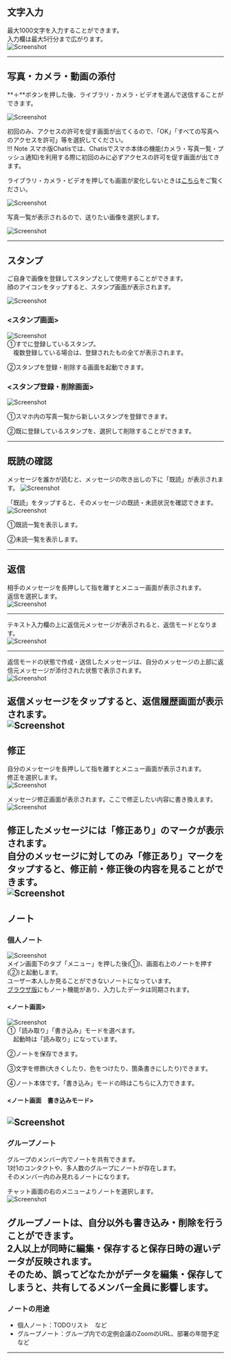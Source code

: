 ## 文字入力

最大1000文字を入力することができます。  
入力欄は最大5行分まで広がります。  
![Screenshot](img/sp_入力.jpg)  

---

## 写真・カメラ・動画の添付

**＋**ボタンを押した後、ライブラリ・カメラ・ビデオを選んで送信することができます。

![Screenshot](img/sp_写真1.jpg)  

初回のみ、アクセスの許可を促す画面が出てくるので、「OK」「すべての写真へのアクセスを許可」等を選択してください。  <!--androidの場合の画像もあると親切-->  
!!! Note
    スマホ版Chatisでは、Chatisでスマホ本体の機能(カメラ・写真一覧・プッシュ通知)を利用する際に初回のみに必ずアクセスの許可を促す画面が出てきます。 

ライブラリ・カメラ・ビデオを押しても画面が変化しないときは[こちら](sp_permission.md)をご覧ください。

![Screenshot](img/sp_写真2.jpg)  

写真一覧が表示されるので、送りたい画像を選択します。  

![Screenshot](img/sp_写真3.jpg)  

---
## スタンプ
<!--著作権の注意-->
ご自身で画像を登録してスタンプとして使用することができます。  
顔のアイコンをタップすると、スタンプ画面が表示されます。

![Screenshot](img/sp_スタンプ1.jpg)  

### <スタンプ画面>  
![Screenshot](img/sp_スタンプ2.jpg)  
①すでに登録しているスタンプ。  
　複数登録している場合は、登録されたもの全てが表示されます。  

②スタンプを登録・削除する画面を起動できます。

### <スタンプ登録・削除画面>  
![Screenshot](img/sp_スタンプ3.jpg)  

①スマホ内の写真一覧から新しいスタンプを登録できます。  

②既に登録しているスタンプを、選択して削除することができます。  

---
## 既読の確認

メッセージを誰かが読むと、メッセージの吹き出しの下に「既読」が表示されます。
![Screenshot](img/sp_既読1.JPG)  

「既読」をタップすると、そのメッセージの既読・未読状況を確認できます。
![Screenshot](img/sp_既読2.JPG)  

①既読一覧を表示します。

②未読一覧を表示します。

---
## 返信

相手のメッセージを長押しして指を離すとメニュー画面が表示されます。  
返信を選択します。  
![Screenshot](img/sp_返信1.jpg)  
***
テキスト入力欄の上に返信元メッセージが表示されると、返信モードとなります。  
![Screenshot](img/sp_返信2.jpg)  
***
<!--口語になっている-->
返信モードの状態で作成・送信したメッセージは、自分のメッセージの上部に返信元メッセージが添付された状態で表示されます。  
![Screenshot](img/sp_返信3.jpg)  

返信メッセージをタップすると、返信履歴画面が表示されます。  
![Screenshot](img/sp_返信4.jpg)  
---
## 修正

自分のメッセージを長押しして指を離すとメニュー画面が表示されます。  
修正を選択します。  
![Screenshot](img/sp_修正1.jpg)  

メッセージ修正画面が表示されます。ここで修正したい内容に書き換えます。  
![Screenshot](img/sp_修正2.jpg)  

修正したメッセージには「修正あり」のマークが表示されます。  
自分のメッセージに対してのみ「修正あり」マークをタップすると、修正前・修正後の内容を見ることができます。  
![Screenshot](img/sp_修正3.jpg)  
---

## ノート
### 個人ノート
![Screenshot](img/sp_ノート2.jpg)  
メイン画面下のタブ「メニュー」を押した後(①)、画面右上のノートを押す(②)と起動します。  
ユーザー本人しか見ることができないノートになっています。  
[ブラウザ版](pc_chat.md#_10)にもノート機能があり、入力したデータは同期されます。   

#### <ノート画面>  
![Screenshot](img/sp_ノート4.jpg)  
①「読み取り」「書き込み」モードを選べます。  
　起動時は「読み取り」になっています。  

②ノートを保存できます。  

③文字を修飾(大きくしたり、色をつけたり、箇条書きにしたり)できます。  

④ノート本体です。「書き込み」モードの時はこちらに入力できます。  

#### <ノート画面　書き込みモード>
![Screenshot](img/sp_ノート5.jpg)  
---
### グループノート
グループのメンバー内でノートを共有できます。  
1対1のコンタクトや、多人数のグループにノートが存在します。  
そのメンバー内のみ見れるノートになります。  

チャット画面の右のメニューよりノートを選択します。  
![Screenshot](img/sp_ノート1.jpg)

グループノートは、自分以外も書き込み・削除を行うことができます。  
2人以上が同時に編集・保存すると保存日時の遅いデータが反映されます。  
そのため、誤ってどなたかがデータを編集・保存してしまうと、共有してるメンバー全員に影響します。  
---
### ノートの用途

- 個人ノート：TODOリスト　など  
- グループノート：グループ内での定例会議のZoomのURL、部署の年間予定　など  

---

